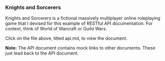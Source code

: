 
### Knights and Sorcerers

Knights and Sorcerers is a fictional massively multiplayer online roleplaying game that I devised for this example of RESTful API documentation. For context, think of World of Warcraft or Guild Wars.

Click on the file above, titled api.md, to view the document.

**Note:** The API document contains mock links to other documents. These just lead back to the API document.
